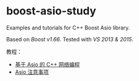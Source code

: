 # boost-asio-study

Examples and tutorials for C++ Boost Asio library.

Based on *Boost v1.66*.
Tested with *VS 2013 & 2015*.

教程：
- [基于 Asio 的 C++ 网络编程](Tutorial_zh-CN.md)
- [Asio 注意事项](Asio_Tips_And_Notes_zh-CN.md)
